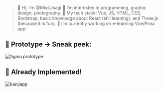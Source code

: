 > 👋 Hi, I’m @MissUsagi
> 👀 I’m interested in programming, graphic design, photography. 
> 💞️ My tech stack: Vue, JS, HTML, CSS, Bootstrap, basic knowledge about React (still learning), and Three.js (because it is fun).
> 🌱 I’m currently working on e-learning Vue/Pinia app:
<!---
- 💞️ I’m looking to collaborate on ...
- 📫 How to reach me ...
MissUsagi/MissUsagi is a ✨ special ✨ repository because its `README.md` (this file) appears on your GitHub profile.
You can click the Preview link to take a look at your changes.
--->
## 👀 Prototype -> Sneak peek:
![figma prototype](https://user-images.githubusercontent.com/99666752/232830655-864ed83f-70de-4bea-b7da-57122d9041de.jpg)

## 💞️ Already Implemented!
![kanjiapp](https://user-images.githubusercontent.com/99666752/234946261-cf3d4fad-84db-48d6-a784-b83820669c97.png)
